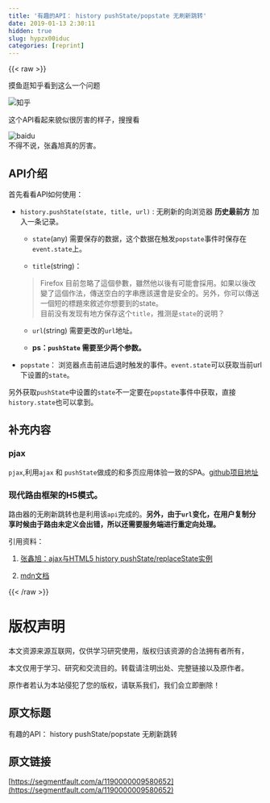 ```yaml
---
title: '有趣的API： history pushState/popstate 无刷新跳转' 
date: 2019-01-13 2:30:11
hidden: true
slug: hypzx00iduc
categories: [reprint]
---
```


{{< raw >}}

                    
<p>摸鱼逛知乎看到这么一个问题</p>
<p><span class="img-wrap"><img data-src="/img/bVOmkS?w=1558&amp;h=934" src="https://static.alili.tech/img/bVOmkS?w=1558&amp;h=934" alt="知乎" title="知乎" style="cursor: pointer; display: inline;"></span></p>
<p>这个API看起来貌似很厉害的样子，搜搜看</p>
<p><span class="img-wrap"><img data-src="/img/bVOmk1?w=1536&amp;h=1100" src="https://static.alili.tech/img/bVOmk1?w=1536&amp;h=1100" alt="baidu" title="baidu" style="cursor: pointer; display: inline;"></span><br>不得不说，张鑫旭真的厉害。</p>
<h2 id="articleHeader0">API介绍</h2>
<p>首先看看API如何使用：</p>
<ul>
<li>
<p><code>history.pushState(state, title, url)</code> :  无刷新的向浏览器 <strong>历史最前方</strong> 加入一条记录。</p>
<ul>
<li><p><code>state</code>(any) 需要保存的数据，这个数据在触发<code>popstate</code>事件时保存在<code>event.state</code>上。</p></li>
<li><p><code>title</code>(string)：</p></li>
</ul>
<blockquote><p>Firefox 目前忽略了這個參數，雖然他以後有可能會採用。如果以後改變了這個作法，傳送空白的字串應該還會是安全的。另外，你可以傳送一個短的標題來敘述你想要到的state。     <br>目前没有发现有地方保存这个<code>title</code>，推测是<code>state</code>的说明？</p></blockquote>
<ul>
<li><p><code>url</code>(string) 需要更改的<code>url</code>地址。</p></li>
<li><p><strong>ps：<code>pushState</code> 需要至少两个参数。</strong></p></li>
</ul>
</li>
<li><p><code>popstate</code>： 浏览器点击前进后退时触发的事件。<code>event.state</code>可以获取当前url下设置的<code>state</code>。</p></li>
</ul>
<p>另外获取<code>pushState</code>中设置的<code>state</code>不一定要在<code>popstate</code>事件中获取，直接<code>history.state</code>也可以拿到。</p>
<h2 id="articleHeader1">补充内容</h2>
<h3 id="articleHeader2">pjax</h3>
<p><code>pjax</code>,利用<code>ajax</code> 和 <code>pushState</code>做成的和多页应用体验一致的SPA。<a href="https://github.com/defunkt/jquery-pjax" rel="nofollow noreferrer" target="_blank">github项目地址</a></p>
<h3 id="articleHeader3">现代路由框架的H5模式。</h3>
<p>路由器的无刷新跳转也是利用该<code>api</code>完成的。<strong>另外，由于<code>url</code>变化，在用户复制分享时候由于路由未定义会出错，所以还需要服务端进行重定向处理。</strong></p>
<p>引用资料：</p>
<ol>
<li><p><a href="http://www.zhangxinxu.com/wordpress/2013/06/html5-history-api-pushstate-replacestate-ajax/" rel="nofollow noreferrer" target="_blank">张鑫旭：ajax与HTML5 history pushState/replaceState实例</a></p></li>
<li><p><a href="https://developer.mozilla.org/zh-TW/docs/Web/Guide/API/DOM/Manipulating_the_browser_history/Manipulating_the_browser_history" rel="nofollow noreferrer" target="_blank">mdn文档</a></p></li>
</ol>

                
{{< /raw >}}

# 版权声明
本文资源来源互联网，仅供学习研究使用，版权归该资源的合法拥有者所有，

本文仅用于学习、研究和交流目的。转载请注明出处、完整链接以及原作者。

原作者若认为本站侵犯了您的版权，请联系我们，我们会立即删除！

## 原文标题
有趣的API： history pushState/popstate 无刷新跳转

## 原文链接
[https://segmentfault.com/a/1190000009580652](https://segmentfault.com/a/1190000009580652)

